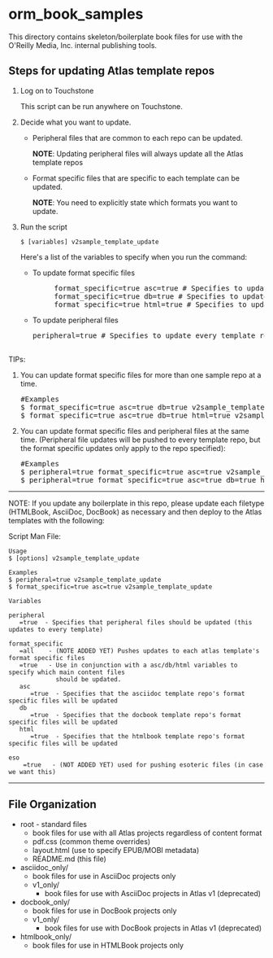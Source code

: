 # orm_book_samples

This directory contains skeleton/boilerplate book files for use with the O'Reilly Media, Inc. internal publishing tools.

## Steps for updating Atlas template repos

<ol>
<li>
<p>Log on to Touchstone</p>
</p>This script can be run anywhere on Touchstone.</p>
</li>

<li> <p>Decide what you want to update.</p>
<ul>
  <li><p>Peripheral files that are common to each repo can be updated.</p>
  <p><b>NOTE</b>: Updating peripheral files will always update all the Atlas template repos</p>
  
  </li>
 <li><p>Format specific files that are specific to each template can be updated.</p>
  <p><b>NOTE</b>: You need to explicitly state which formats you want to update.</p>
  </li>
</ul>
</li>

<li>
<p>Run the script</p>
<p><code>$ [variables] v2sample_template_update</code></p>
<p>Here's a list of the variables to specify when you run the command:</p>

   <ul>
    <li>
     <p>To update format specific files</p>
     <pre>
     format_specific=true asc=true # Specifies to update asciidoc template repo
     format_specific=true db=true # Specifies to update db template repo
     format_specific=true html=true # Specifies to update html template repo</code></pre>
    </li>
   <li>
     <p>To update peripheral files</p>
     <pre>peripheral=true # Specifies to update every template repo's common files (like, titlepage.html, 
                                                                           toc.html, and so on) </pre>
    </li>
   </ul>

</li>
</ol>

<p>TIPs:</p>
<ol>
<li>
<p>You can update format specific files for more than one sample repo at a time.<p>
<pre>
#Examples
$ format_specific=true asc=true db=true v2sample_template_update
$ format_specific=true asc=true db=true html=true v2sample_template_update
</pre>
</li>
<li>
<p>You can update format specific files and peripheral files at the same time. (Peripheral file updates will be pushed to every template repo, but the format specific updates only apply to the repo specified):<p>
<pre>#Examples
$ peripheral=true format_specific=true asc=true v2sample_template_update
$ peripheral=true format_specific=true asc=true db=true html=true v2sample_template_update
</pre>
</li>

</ol>

----
NOTE: If you update any boilerplate in this repo, please update each filetype (HTMLBook, AsciiDoc, DocBook) as necessary and then deploy to the Atlas templates with the following:

Script Man File:
```
Usage
$ [options] v2sample_template_update

Examples
$ peripheral=true v2sample_template_update
$ format_specific=true asc=true v2sample_template_update

Variables

peripheral
   =true  - Specifies that peripheral files should be updated (this updates to every template) 

format_specific
   =all    - (NOTE ADDED YET) Pushes updates to each atlas template's format specific files
   =true   - Use in conjunction with a asc/db/html variables to specify which main content files
             should be updated.    
   asc
      =true  - Specifies that the asciidoc template repo's format specific files will be updated
   db
      =true  - Specifies that the docbook template repo's format specific files will be updated
   html
      =true  - Specifies that the htmlbook template repo's format specific files will be updated

eso
    =true   - (NOT ADDED YET) used for pushing esoteric files (in case we want this)
```
----

## File Organization

* root - standard files
  * book files for use with all Atlas projects regardless of content format
  * pdf.css (common theme overrides)
  * layout.html (use to specify EPUB/MOBI metadata)
  * README.md (this file)
* asciidoc_only/
  * book files for use in AsciiDoc projects only
  * v1_only/
    * book files for use with AsciiDoc projects in Atlas v1 (deprecated)
* docbook_only/
  * book files for use in DocBook projects only
  * v1_only/
    * book files for use with DocBook projects in Atlas v1 (deprecated)
* htmlbook_only/
  * book files for use in HTMLBook projects only
